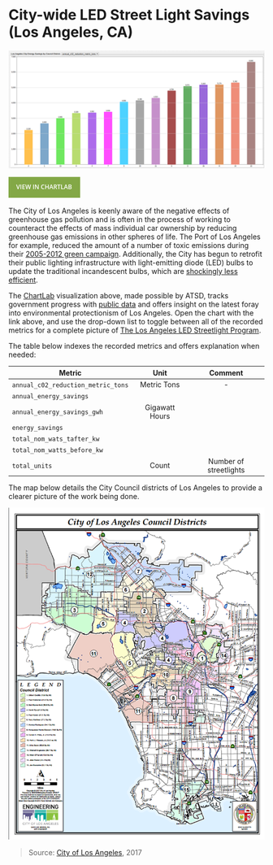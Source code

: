 # City-wide LED Street Light Savings (Los Angeles, CA)

![](./images/lal-001.png)

[![View in ChartLab](./images/button.png)](https://apps.axibase.com/chartlab/748691f3/2/#fullscreen)

The City of Los Angeles is keenly aware of the negative effects of greenhouse gas pollution and is often in the process
of working to counteract the effects of mass individual car ownership by reducing greenhouse gas emissions in other spheres of life.
The Port of Los Angeles for example, reduced the amount of a number of toxic emissions during their
[2005-2012 green campaign](../../research/la-port/README.md). Additionally, the City has begun to retrofit their public lighting infrastructure
with light-emitting diode (LED) bulbs to update the traditional incandescent bulbs, which are [shockingly less efficient](https://energy.gov/energysaver/how-energy-efficient-light-bulbs-compare-traditional-incandescents).

The [ChartLab](https://apps.axibase.com/chartlab) visualization above, made possible by ATSD,
tracks government progress with [public data](https://catalog.data.gov/dataset/citywide-led-streetlight-savings) and
offers insight on the latest foray into environmental protectionism of Los Angeles. Open the chart with the link above, and use the
drop-down list to toggle between all of the recorded metrics for a complete picture of [The Los Angeles LED Streetlight Program](https://energy.gov/eere/ssl/text-alternative-version-city-los-angeles-led-streetlight-program).

The table below indexes the recorded metrics and offers explanation when needed:

| Metric | Unit | Comment |
|--------|:----:|:-------:|
| `annual_c02_reduction_metric_tons` | Metric Tons | - |
| `annual_energy_savings` | | |
| `annual_energy_savings_gwh` | Gigawatt Hours | |
| `energy_savings` | | |
| `total_nom_wats_tafter_kw` | | |
| `total_nom_watts_before_kw` | | |
| `total_units` | Count | Number of streetlights |

The map below details the City Council districts of Los Angeles to provide a clearer picture of the work being done.

![](./images/lamap.png)

> Source: [City of Los Angeles](https://www.lacity.org/your-government/elected-officials/city-council/map-districts), 2017
